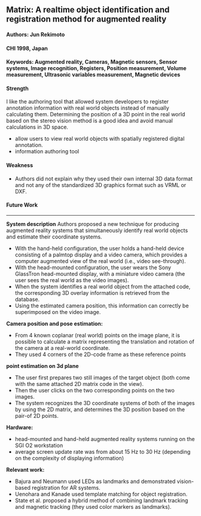 ## Matrix: A realtime object identification and registration method for augmented reality

#### Authors: Jun Rekimoto
#### CHI 1998, Japan
#### Keywords: Augmented reality, Cameras, Magnetic sensors, Sensor systems, Image recognition, Registers, Position measurement, Volume measurement, Ultrasonic variables measurement, Magnetic devices

#### Strength
I like the authoring tool that allowed system developers to register annotation information with real world objects instead of manually calculating them. Determining the position of a 3D point in the real world based on the stereo vision method is a good idea and avoid manual calculations in 3D space.  

- allow users to view real world objects with spatially registered digital annotation.
- information authoring tool

#### Weakness
- Authors did not explain why they used their own internal 3D data format and not any of the standardized 3D graphics format such as VRML or DXF.


#### Future Work

---

**System description**
Authors proposed a new technique for producing augmented reality systems that simultaneously identify real world objects and estimate their coordinate systems.
- With the hand-held configuration, the user holds a hand-held device consisting of a palmtop display and a video camera, which provides a computer augmented view of the real world (i.e., video see-through). 
- With the head-mounted configuration, the user wears the Sony GlassTron head-mounted display, with a miniature video camera (the user sees the real world as the video images).
- When the system identifies a real world object from the attached code, the corresponding 3D overlay information is retrieved from the database. 
- Using the estimated camera position, this information can correctly be superimposed on the video image.

**Camera position and pose estimation:**
- From 4 known coplanar (real world) points on the image plane, it is possible to calculate a matrix representing the translation and rotation of the camera at a real-world coordinate. 
- They used 4 corners of the 2D-code frame as these reference points

**point estimation on 3d plane**
- The user first prepares two still images of the target object (both come with the same attached 2D matrix code in the view). 
- Then the user clicks on the two corresponding points on the two images. 
- The system recognizes the 3D coordinate systems of both of the images by using the 2D matrix, and determines the 3D
position based on the pair-of 2D points.



**Hardware:**
- head-mounted and hand-held augmented reality systems running on the SGI O2 workstation
- average screen update rate was from about 15 Hz to 30 Hz (depending on the complexity of displaying information)


**Relevant work:**
- Bajura and Neumann used LEDs as landmarks and demonstrated vision-based registration for AR systems.
- Uenohara and Kanade used template matching for object registration. 
- State et al. proposed a hybrid method of combining landmark tracking and magnetic tracking (they used color markers as landmarks).
